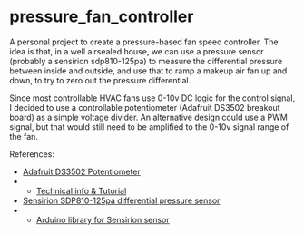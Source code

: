 # pressure_fan_controller

A personal project to create a pressure-based fan speed controller.  The idea is that, in a well airsealed house, we can use a pressure sensor (probably a sensirion sdp810-125pa) to measure the differential pressure between inside and outside, and use that to ramp a makeup air fan up and down, to try to zero out the pressure differential.

Since most controllable HVAC fans use 0-10v DC logic for the control signal, I decided to use a controllable potentiometer (Adafruit DS3502 breakout board) as a simple voltage divider.  An alternative design could use a PWM signal, but that would still need to be amplified to the 0-10v signal range of the fan.

References:
- [Adafruit DS3502 Potentiometer](https://www.adafruit.com/product/4286)
- - [Technical info & Tutorial](https://learn.adafruit.com/ds3502-i2c-potentiometer/)
- [Sensirion SDP810-125pa differential pressure sensor](https://sensirion.com/products/catalog/SDP810-125Pa/)
- - [Arduino library for Sensirion sensor](https://github.com/sensirion/arduino-sdp)
